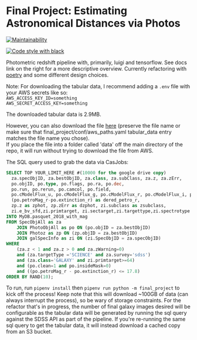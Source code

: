 # Final Project: Estimating Astronomical Distances via Photos

<!-- [![Release](https://img.shields.io/github/v/release/fpgmaas/cookiecutter-poetry-example)](https://img.shields.io/github/v/release/fpgmaas/cookiecutter-poetry-example) -->

<!-- [![Build status](https://github.com/JuLieAlgebra/photometric_redshift/actions/workflows/testing.yml/badge.svg?branch=master)](https://github.com/JuLieAlgebra/photometric_redshift/actions/workflows/testing.yml) -->

[![Maintainability](https://api.codeclimate.com/v1/badges/927273e266d47d404488/maintainability)](https://codeclimate.com/github/JuLieAlgebra/final_project/maintainability)

<!-- [![Test Coverage](https://api.codeclimate.com/v1/badges/927273e266d47d404488/test_coverage)](https://codeclimate.com/github/JuLieAlgebra/final_project/test_coverage) -->

<!-- [![Commit activity](https://img.shields.io/github/commit-activity/m/fpgmaas/cookiecutter-poetry-example)](https://img.shields.io/github/commit-activity/m/fpgmaas/cookiecutter-poetry-example)
[![Docs](https://img.shields.io/badge/docs-gh--pages-blue)](https://fpgmaas.github.io/cookiecutter-poetry-example/) -->
[![Code style with black](https://img.shields.io/badge/code%20style-black-000000.svg)](https://github.com/psf/black)
<!-- [![Imports with isort](https://img.shields.io/badge/%20imports-isort-%231674b1)](https://pycqa.github.io/isort/) -->
<!-- [![License](https://img.shields.io/github/license/fpgmaas/cookiecutter-poetry-example)](https://img.shields.io/github/license/fpgmaas/cookiecutter-poetry-example)
 -->
Photometric redshift pipeline with, primarily, luigi and tensorflow. See docs link on the right for a more descriptive overview. Currently refactoring with [poetry](https://python-poetry.org/) and some different design choices.

Note: For downloading the tabular data, I recommend adding a `.env` file with your AWS secrets like so: \
``AWS_ACCESS_KEY_ID=something`` \
``AWS_SECRET_ACCESS_KEY=something``

The downloaded tabular data is 2.9MB.

However, you can also download the file [here](https://drive.google.com/file/d/1w1n8mihtWPwObA3JLvreH0BHdki3_y92/view?usp=sharing) (preserve the file name or make sure that final_project/conf/aws_paths.yaml tabular_data entry matches the file name you chose). \
If you place the file into a folder called 'data' off the main directory of the repo, it will run without trying to download the file from AWS.

The SQL query used to grab the data via CasJobs:
```sql
SELECT TOP YOUR_LIMIT_HERE #(10000 for the google drive copy)
  za.specObjID, za.bestObjID, za.class, za.subClass, za.z, za.zErr,
  po.objID, po.type, po.flags, po.ra, po.dec,
  po.run, po.rerun, po.camcol, po.field,
  po.cModelFlux_u, po.cModelFlux_g, po.cModelFlux_r, po.cModelFlux_i, po.cModelFlux_z,
  (po.petroMag_r-po.extinction_r) as dered_petro_r,
  zp.z as zphot, zp.zErr as dzphot, zi.subclass as zsubclass,
  zi.e_bv_sfd,zi.primtarget, zi.sectarget,zi.targettype,zi.spectrotype
INTO MyDB.pasquet_2018_with_mag
FROM SpecObjAll as za
    JOIN PhotoObjAll as po ON (po.objID = za.bestObjID)
    JOIN Photoz as zp ON (zp.objID = za.bestObjID)
    JOIN galSpecInfo as zi ON (zi.SpecObjID = za.specObjID)
WHERE
    (za.z < 1 and za.z > 0 and za.zWarning=0)
    and (za.targetType ='SCIENCE' and za.survey='sdss')
    and (za.class='GALAXY' and zi.primtarget>=64)
    and (po.clean=1 and po.insideMask=0)
    and ((po.petroMag_r - po.extinction_r) <= 17.8)
ORDER BY RAND(10);
```

To run, run `pipenv install` then `pipenv run python -m final_project` to kick off the process! Keep note that this will download ~100GB of data (can always interrupt the process), so be wary of storage constraints. For the refactor that's in progress, the number of final galaxy images desired will be configurable as the tabular data will be generated by running the sql query against the SDSS API as part of the pipeline. If you're re-running the same sql query to get the tabular data, it will instead download a cached copy from an S3 bucket.